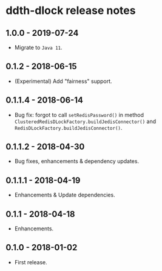 # ddth-dlock release notes

## 1.0.0 - 2019-07-24

- Migrate to `Java 11`.


## 0.1.2 - 2018-06-15

- (Experimental) Add "fairness" support.


## 0.1.1.4 - 2018-06-14

- Bug fix: forgot to call `setRedisPassword()` in method `ClusteredRedisDLockFactory.buildJedisConnector()` and `RedisDLockFactory.buildJedisConnector()`.


## 0.1.1.2 - 2018-04-30

- Bug fixes, enhancements & dependency updates.


## 0.1.1.1 - 2018-04-19

- Enhancements & Update dependencies.


## 0.1.1 - 2018-04-18

- Enhancements.


## 0.1.0 - 2018-01-02

- First release.
